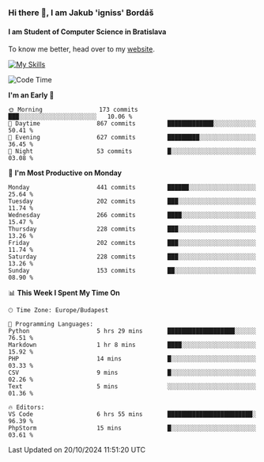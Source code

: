 ### Hi there 👋, I am Jakub 'igniss' Bordáš

#### I am Student of Computer Science in Bratislava
To know me better, head over to my [website](https://bordas.sk).

[![My Skills](https://skillicons.dev/icons?i=js,html,css,figma,svelte,java,kotlin,python,postgresql,typescript,nest,nodejs)](https://bordas.sk)


<!--START_SECTION:waka-->
![Code Time](http://img.shields.io/badge/Code%20Time-1%2C547%20hrs%2035%20mins-blue)

**I'm an Early 🐤** 

```text
🌞 Morning                173 commits         ███░░░░░░░░░░░░░░░░░░░░░░   10.06 % 
🌆 Daytime                867 commits         █████████████░░░░░░░░░░░░   50.41 % 
🌃 Evening                627 commits         █████████░░░░░░░░░░░░░░░░   36.45 % 
🌙 Night                  53 commits          █░░░░░░░░░░░░░░░░░░░░░░░░   03.08 % 
```
📅 **I'm Most Productive on Monday** 

```text
Monday                   441 commits         ██████░░░░░░░░░░░░░░░░░░░   25.64 % 
Tuesday                  202 commits         ███░░░░░░░░░░░░░░░░░░░░░░   11.74 % 
Wednesday                266 commits         ████░░░░░░░░░░░░░░░░░░░░░   15.47 % 
Thursday                 228 commits         ███░░░░░░░░░░░░░░░░░░░░░░   13.26 % 
Friday                   202 commits         ███░░░░░░░░░░░░░░░░░░░░░░   11.74 % 
Saturday                 228 commits         ███░░░░░░░░░░░░░░░░░░░░░░   13.26 % 
Sunday                   153 commits         ██░░░░░░░░░░░░░░░░░░░░░░░   08.90 % 
```


📊 **This Week I Spent My Time On** 

```text
🕑︎ Time Zone: Europe/Budapest

💬 Programming Languages: 
Python                   5 hrs 29 mins       ███████████████████░░░░░░   76.51 % 
Markdown                 1 hr 8 mins         ████░░░░░░░░░░░░░░░░░░░░░   15.92 % 
PHP                      14 mins             █░░░░░░░░░░░░░░░░░░░░░░░░   03.33 % 
CSV                      9 mins              █░░░░░░░░░░░░░░░░░░░░░░░░   02.26 % 
Text                     5 mins              ░░░░░░░░░░░░░░░░░░░░░░░░░   01.36 % 

🔥 Editors: 
VS Code                  6 hrs 55 mins       ████████████████████████░   96.39 % 
PhpStorm                 15 mins             █░░░░░░░░░░░░░░░░░░░░░░░░   03.61 % 
```


 Last Updated on 20/10/2024 11:51:20 UTC
<!--END_SECTION:waka-->
